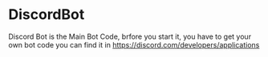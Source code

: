 # DiscordBot
Discord Bot is the Main Bot Code, brfore you start it, you have to get your own bot code you can find it in https://discord.com/developers/applications
